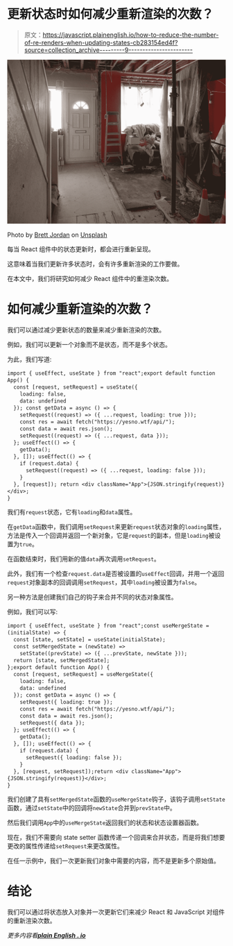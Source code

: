 # 更新状态时如何减少重新渲染的次数？

> 原文：<https://javascript.plainenglish.io/how-to-reduce-the-number-of-re-renders-when-updating-states-cb283154ed4f?source=collection_archive---------9----------------------->

![](img/16b9db04e35a3b7bdf3f9074196ef6bf.png)

Photo by [Brett Jordan](https://unsplash.com/@brett_jordan?utm_source=medium&utm_medium=referral) on [Unsplash](https://unsplash.com?utm_source=medium&utm_medium=referral)

每当 React 组件中的状态更新时，都会进行重新呈现。

这意味着当我们更新许多状态时，会有许多重新渲染的工作要做。

在本文中，我们将研究如何减少 React 组件中的重渲染次数。

# 如何减少重新渲染的次数？

我们可以通过减少更新状态的数量来减少重新渲染的次数。

例如，我们可以更新一个对象而不是状态，而不是多个状态。

为此，我们写道:

```
import { useEffect, useState } from "react";export default function App() {
  const [request, setRequest] = useState({
    loading: false,
    data: undefined
  }); const getData = async () => {
    setRequest((request) => ({ ...request, loading: true }));
    const res = await fetch("https://yesno.wtf/api/");
    const data = await res.json();
    setRequest((request) => ({ ...request, data }));
  }; useEffect(() => {
    getData();
  }, []); useEffect(() => {
    if (request.data) {
      setRequest((request) => ({ ...request, loading: false }));
    }
  }, [request]); return <div className="App">{JSON.stringify(request)}</div>;
}
```

我们有`request`状态，它有`loading`和`data`属性。

在`getData`函数中，我们调用`setRequest`来更新`request`状态对象的`loading`属性，方法是传入一个回调并返回一个新对象，它是`request`的副本，但是`loading`被设置为`true`。

在函数结束时，我们用新的值`data`再次调用`setRequest`。

此外，我们有一个检查`request.data`是否被设置的`useEffect`回调，并用一个返回`request`对象副本的回调调用`setRequest`，其中`loading`被设置为`false`。

另一种方法是创建我们自己的钩子来合并不同的状态对象属性。

例如，我们可以写:

```
import { useEffect, useState } from "react";const useMergeState = (initialState) => {
  const [state, setState] = useState(initialState);
  const setMergedState = (newState) =>
    setState((prevState) => ({ ...prevState, newState }));
  return [state, setMergedState];
};export default function App() {
  const [request, setRequest] = useMergeState({
    loading: false,
    data: undefined
  }); const getData = async () => {
    setRequest({ loading: true });
    const res = await fetch("https://yesno.wtf/api/");
    const data = await res.json();
    setRequest({ data });
  }; useEffect(() => {
    getData();
  }, []); useEffect(() => {
    if (request.data) {
      setRequest({ loading: false });
    }
  }, [request, setRequest]);return <div className="App">{JSON.stringify(request)}</div>;
}
```

我们创建了具有`setMergedState`函数的`useMergeState`钩子，该钩子调用`setState`函数，通过`setState`中的回调将`newState`合并到`prevState`中。

然后我们调用`App`中的`useMergeState`返回我们的状态和状态设置器函数。

现在，我们不需要向 state setter 函数传递一个回调来合并状态，而是将我们想要更改的属性传递给`setRequest`来更改属性。

在任一示例中，我们一次更新我们对象中需要的内容，而不是更新多个原始值。

# 结论

我们可以通过将状态放入对象并一次更新它们来减少 React 和 JavaScript 对组件的重新渲染次数。

*更多内容看*[***plain English . io***](https://plainenglish.io/)